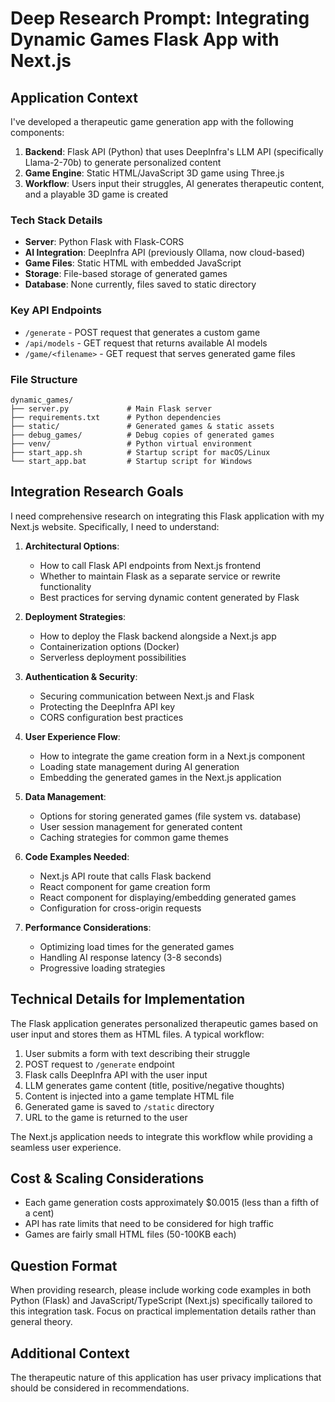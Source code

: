 # Deep Research Prompt: Integrating Dynamic Games Flask App with Next.js

## Application Context

I've developed a therapeutic game generation app with the following components:

1. **Backend**: Flask API (Python) that uses DeepInfra's LLM API (specifically Llama-2-70b) to generate personalized content
2. **Game Engine**: Static HTML/JavaScript 3D game using Three.js
3. **Workflow**: Users input their struggles, AI generates therapeutic content, and a playable 3D game is created

### Tech Stack Details
- **Server**: Python Flask with Flask-CORS
- **AI Integration**: DeepInfra API (previously Ollama, now cloud-based)
- **Game Files**: Static HTML with embedded JavaScript
- **Storage**: File-based storage of generated games
- **Database**: None currently, files saved to static directory

### Key API Endpoints
- `/generate` - POST request that generates a custom game
- `/api/models` - GET request that returns available AI models
- `/game/<filename>` - GET request that serves generated game files

### File Structure
```
dynamic_games/
├── server.py             # Main Flask server
├── requirements.txt      # Python dependencies
├── static/               # Generated games & static assets
├── debug_games/          # Debug copies of generated games
├── venv/                 # Python virtual environment
├── start_app.sh          # Startup script for macOS/Linux
└── start_app.bat         # Startup script for Windows
```

## Integration Research Goals

I need comprehensive research on integrating this Flask application with my Next.js website. Specifically, I need to understand:

1. **Architectural Options**:
   - How to call Flask API endpoints from Next.js frontend
   - Whether to maintain Flask as a separate service or rewrite functionality
   - Best practices for serving dynamic content generated by Flask

2. **Deployment Strategies**:
   - How to deploy the Flask backend alongside a Next.js app
   - Containerization options (Docker)
   - Serverless deployment possibilities

3. **Authentication & Security**:
   - Securing communication between Next.js and Flask
   - Protecting the DeepInfra API key
   - CORS configuration best practices

4. **User Experience Flow**:
   - How to integrate the game creation form in a Next.js component
   - Loading state management during AI generation
   - Embedding the generated games in the Next.js application

5. **Data Management**:
   - Options for storing generated games (file system vs. database)
   - User session management for generated content
   - Caching strategies for common game themes

6. **Code Examples Needed**:
   - Next.js API route that calls Flask backend
   - React component for game creation form
   - React component for displaying/embedding generated games
   - Configuration for cross-origin requests

7. **Performance Considerations**:
   - Optimizing load times for the generated games
   - Handling AI response latency (3-8 seconds)
   - Progressive loading strategies

## Technical Details for Implementation

The Flask application generates personalized therapeutic games based on user input and stores them as HTML files. A typical workflow:

1. User submits a form with text describing their struggle
2. POST request to `/generate` endpoint
3. Flask calls DeepInfra API with the user input
4. LLM generates game content (title, positive/negative thoughts)
5. Content is injected into a game template HTML file
6. Generated game is saved to `/static` directory
7. URL to the game is returned to the user

The Next.js application needs to integrate this workflow while providing a seamless user experience.

## Cost & Scaling Considerations

- Each game generation costs approximately $0.0015 (less than a fifth of a cent)
- API has rate limits that need to be considered for high traffic
- Games are fairly small HTML files (50-100KB each)

## Question Format

When providing research, please include working code examples in both Python (Flask) and JavaScript/TypeScript (Next.js) specifically tailored to this integration task. Focus on practical implementation details rather than general theory.

## Additional Context

The therapeutic nature of this application has user privacy implications that should be considered in recommendations. 